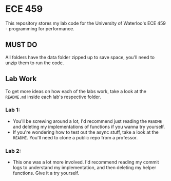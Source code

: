 # ECE 459
This repository stores my lab code for the University of Waterloo's ECE 459 - programming for performance.

## MUST DO
All folders have the data folder zipped up to save space, you'll need to unzip them to run the code.

## Lab Work
To get more ideas on how each of the labs work, take a look at the `README.md` inside each lab's respective folder.

### Lab 1:
- You'll be screwing around a lot, I'd recommend just reading the `README` and deleting my implementations of functions if you wanna try yourself.
- If you're wondering how to test out the async stuff, take a look at the `README`. You'll need to clone a public repo from a professor.

### Lab 2:
- This one was a lot more involved. I'd recommend reading my commit logs to understand my implementation, and then deleting my helper functions. Give it a try yourself. 


